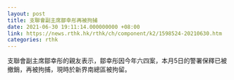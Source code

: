 ```yaml
---
layout: post
title: 支聯會副主席鄒幸彤再被拘捕
date: 2021-06-30 19:11:14.000000000 +08:00
link: https://news.rthk.hk/rthk/ch/component/k2/1598524-20210630.htm
categories: rthk
---
```


支聯會副主席鄒幸彤的親友表示，鄒幸彤因今年六四案，本月5日的警署保釋已被撤銷，再被拘捕，現時於新界南總區被拘留。
